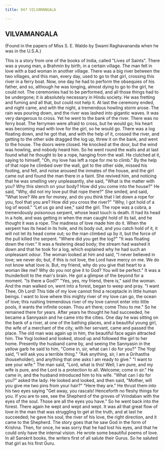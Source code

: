 ```yaml
---
title: 047 VILVAMANGALA

---
```

  

## VILVAMANGALA

(Found in the papers of Miss S. E. Waldo by Swami Raghavananda when he
was in the U.S.A.)

This is a story from one of the books of India, called "Lives of
Saints". There was a young man, a Brahmin by birth, in a certain
village. The man fell in love with a bad woman in another village. There
was a big river between the two villages, and this man, every day, used
to go to that girl, crossing this river in a ferry boat. Now, one day he
had to perform the obsequies of his father, and so, although he was
longing, almost dying to go to the girl, he could not. The ceremonies
had to be performed, and all those things had to be undergone; it is
absolutely necessary in Hindu society. He was fretting and fuming and
all that, but could not help it. At last the ceremony ended, and night
came, and with the night, a tremendous howling storm arose. The rain was
pouring down, and the river was lashed into gigantic waves. It was very
dangerous to cross. Yet he went to the bank of the river. There was no
ferry boat. The ferrymen were afraid to cross, but he would go; his
heart was becoming mad with love for the girl, so he would go. There was
a log floating down, and he got that, and with the help of it, crossed
the river, and getting to the other side dragged the log up, threw it on
the bank, and went to the house. The doors were closed. He knocked at
the door, but the wind was howling, and nobody heard him. So he went
round the walls and at last found what he thought to be a rope, hanging
from the wall. He clutched at it, saying to himself, "Oh, my love has
left a rope for me to climb." By the help of that rope he climbed over
the wall, got to the other side, missed his footing, and fell, and noise
aroused the inmates of the house, and the girl came out and found the
man there in a faint. She revived him, and noticing that he was smelling
very unpleasantly, she said, "What is the matter with you? Why this
stench on your body? How did you come into the house?" He said, "Why,
did not my love put that rope there?" She smiled, and said, "What love?
We are for money, and do you think that I let down a rope for you, fool
that you are? How did you cross the river?" "Why, I got hold of a log of
wood." "Let us go and see," said the girl. The rope was a cobra, a
tremendously poisonous serpent, whose least touch is death. It had its
head in a hole, and was getting in when the man caught hold of its tail,
and he thought it was a rope. The madness of love made him do it. When
the serpent has its head in its hole, and its body out, and you catch
hold of it, it will not let its head come out; so the man climbed up by
it, but the force of the pull killed the serpent. "Where did you get the
log?" "It was floating down the river." It was a festering dead body;
the stream had washed it down and that he took for a log, which
explained why he had such an unpleasant odour. The woman looked at him
and said, "I never believed in love; we never do; but, if this is not
love, the Lord have mercy on me. We do not know what love is. But, my
friend, why do you give that heart to a woman like me? Why do you not
give it to God? You will be perfect." It was a thunderbolt to the man's
brain. He got a glimpse of the beyond for a moment. "Is there a God?"
"Yes, yes, my friend, there is," said the woman. And the man walked on,
went into a forest, began to weep and pray. "I want Thee, Oh Lord! This
tide of my love cannot find a receptacle in little human beings. I want
to love where this mighty river of my love can go, the ocean of love;
this rushing tremendous river of my love cannot enter into little pools,
it wants the infinite ocean. Thou art there; come Thou to me." So he
remained there for years. After years he thought he had succeeded, he
became a Sannyasin and he came into the cities. One day he was sitting
on the bank of a river, at one of the bathing places, and a beautiful
young girl, the wife of a merchant of the city, with her servant, came
and passed the place. The old man was again up in him, the beautiful
face again attracted him. The Yogi looked and looked, stood up and
followed the girl to her home. Presently the husband came by, and seeing
the Sannyasin in the yellow garb he said to him, "Come in, sir, what can
I do for you?" The Yogi said, "I will ask you a terrible thing." "Ask
anything, sir, I am a Grihastha (householder), and anything that one
asks I am ready to give." "I want to see your wife." The man said,
"Lord, what is this! Well, I am pure, and my wife is pure, and the Lord
is a protection to all. Welcome; come in sir." He came in, and the
husband introduced him to his wife. "What can I do for you?" asked the
lady. He looked and looked, and then said, "Mother, will you give me two
pins from your hair?" "Here they are." He thrust them into his two eyes
saying "Get away, you rascals! Henceforth no fleshy things for you. If
you are to see, see the Shepherd of the groves of Vrindaban with the
eyes of the soul. Those are all the eyes you have." So he went back into
the forest. There again he wept and wept and wept. It was all that great
flow of love in the man that was struggling to get at the truth, and at
last he succeeded; he gave his soul, the river of his love, the right
direction, and it came to the Shepherd. The story goes that he saw God
in the form of Krishna. Then, for once, he was sorry that he had lost
his eyes, and that he could only have the internal vision. He wrote some
beautiful poems of love. In all Sanskrit books, the writers first of all
salute their Gurus. So he saluted that girl as his first Guru.